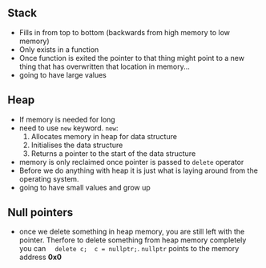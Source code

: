 ## Stack

- Fills in from top to bottom (backwards from high memory to low memory)
- Only exists in a function
- Once function is exited the pointer to that thing might point to a 
new thing that has overwritten that location in memory...
- going to have large values

## Heap

- If memory is needed for long
- need to use `new` keyword. `new`:
	1. Allocates memory in heap for data structure
	1. Initialises the data structure
	1. Returns a pointer to the start of the data structure
- memory is only reclaimed once pointer is passed to `delete` operator
- Before we do anything with heap it is just what is laying around from 
the operating system.
- going to have small values and grow up

## Null pointers

- once we delete something in heap memory, you are still left with 
the pointer. Therfore to delete something from heap memory completely
you can `  delete c;  c = nullptr;`. `nullptr` points to the memory 
address **0x0**